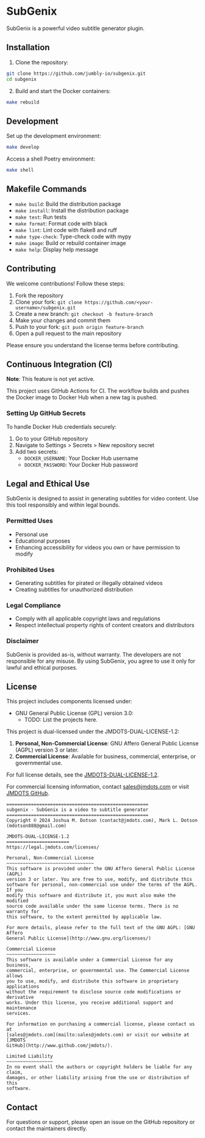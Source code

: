 # SubGenix

SubGenix is a powerful video subtitle generator plugin.

## Installation

1. Clone the repository:
```bash
git clone https://github.com/jumbly-io/subgenix.git
cd subgenix
```

2. Build and start the Docker containers:
```bash
make rebuild
```

## Development

Set up the development environment:
```bash
make develop
```

Access a shell Poetry environment:
```bash
make shell
```

## Makefile Commands

- `make build`: Build the distribution package
- `make install`: Install the distribution package
- `make test`: Run tests
- `make format`: Format code with black
- `make lint`: Lint code with flake8 and ruff
- `make type-check`: Type-check code with mypy
- `make image`: Build or rebuild container image
- `make help`: Display help message

## Contributing

We welcome contributions! Follow these steps:

1. Fork the repository
2. Clone your fork: `git clone https://github.com/<your-username>/subgenix.git`
3. Create a new branch: `git checkout -b feature-branch`
4. Make your changes and commit them
5. Push to your fork: `git push origin feature-branch`
6. Open a pull request to the main repository

Please ensure you understand the license terms before contributing.

## Continuous Integration (CI)

**Note**: This feature is not yet active.

This project uses GitHub Actions for CI. The workflow builds and pushes the Docker image to Docker Hub when a new tag is pushed.

### Setting Up GitHub Secrets

To handle Docker Hub credentials securely:

1. Go to your GitHub repository
2. Navigate to Settings > Secrets > New repository secret
3. Add two secrets:
   - `DOCKER_USERNAME`: Your Docker Hub username
   - `DOCKER_PASSWORD`: Your Docker Hub password

## Legal and Ethical Use

SubGenix is designed to assist in generating subtitles for video content. Use this tool responsibly and within legal bounds.

### Permitted Uses

- Personal use
- Educational purposes
- Enhancing accessibility for videos you own or have permission to modify

### Prohibited Uses

- Generating subtitles for pirated or illegally obtained videos
- Creating subtitles for unauthorized distribution

### Legal Compliance

- Comply with all applicable copyright laws and regulations
- Respect intellectual property rights of content creators and distributors

### Disclaimer

SubGenix is provided as-is, without warranty. The developers are not responsible for any misuse. By using SubGenix, you agree to use it only for lawful and ethical purposes.

## License

This project includes components licensed under:

- GNU General Public License (GPL) version 3.0:
  - TODO: List the projects here.

This project is dual-licensed under the JMDOTS-DUAL-LICENSE-1.2:

1. **Personal, Non-Commercial License**: GNU Affero General Public License (AGPL) version 3 or later.
2. **Commercial License**: Available for business, commercial, enterprise, or governmental use.

For full license details, see the [JMDOTS-DUAL-LICENSE-1.2](https://legal.jmdots.com/licenses/).

For commercial licensing information, contact [sales@jmdots.com](mailto:sales@jmdots.com) or visit [JMDOTS GitHub](http://www.github.com/jmdots/).

```
====================================================
subgenix - SubGenix is a video to subtitle generator
====================================================
Copyright © 2024 Joshua M. Dotson (contact@jmdots.com), Mark L. Dotson (mdotson888@gmail.com)

JMDOTS-DUAL-LICENSE-1.2
=======================
https://legal.jmdots.com/licenses/

Personal, Non-Commercial License
~~~~~~~~~~~~~~~~~~~~~~~~~~~~~~~~
This software is provided under the GNU Affero General Public License (AGPL)
version 3 or later. You are free to use, modify, and distribute this
software for personal, non-commercial use under the terms of the AGPL. If you
modify this software and distribute it, you must also make the modified
source code available under the same license terms. There is no warranty for
this software, to the extent permitted by applicable law.

For more details, please refer to the full text of the GNU AGPL: [GNU Affero
General Public License](http://www.gnu.org/licenses/)

Commercial License
~~~~~~~~~~~~~~~~~~
This software is available under a Commercial License for any business,
commercial, enterprise, or governmental use. The Commercial License allows
you to use, modify, and distribute this software in proprietary applications
without the requirement to disclose source code modifications or derivative
works. Under this license, you receive additional support and maintenance
services.

For information on purchasing a commercial license, please contact us at
[sales@jmdots.com](mailto:sales@jmdots.com) or visit our website at [JMDOTS
GitHub](http://www.github.com/jmdots/).

Limited Liability
~~~~~~~~~~~~~~~~~
In no event shall the authors or copyright holders be liable for any claim,
damages, or other liability arising from the use or distribution of this
software.
```

## Contact

For questions or support, please open an issue on the GitHub repository or contact the maintainers directly.
